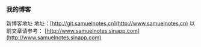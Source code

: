### 我的博客
新博客地址
地址：[http://git.samuelnotes.cn](http://www.samuelnotes.cn)
以前文章请参考：
[http://www.samuelnotes.sinapp.com](http://www.samuelnotes.sinapp.com)
